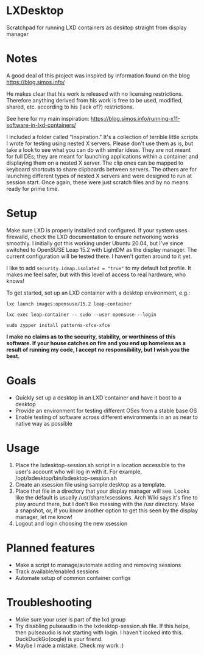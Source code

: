 # LXDesktop
Scratchpad for running LXD containers as desktop straight from display manager

# Notes
A good deal of this project was inspired by information found on the blog https://blog.simos.info/

He makes clear that his work is released with no licensing restrictions. Therefore anything derived from his work is free to be used, modified, shared, etc. according to his (lack of?) restrictions.

See here for my main inspiration: https://blog.simos.info/running-x11-software-in-lxd-containers/

I included a folder called "Inspiration." It's a collection of terrible little scripts I wrote for testing using nested X servers. Please don't use them as is, but take a look to see what you can do with similar ideas. They are not meant for full DEs; they are meant for launching applications within a container and displaying them on a nested X server. The clip ones can be mapped to keyboard shortcuts to share clipboards between servers. The others are for launching different types of nested X servers and were designed to run at session start. Once again, these were just scratch files and by no means ready for prime time.

# Setup

Make sure LXD is properly installed and configured. If your system uses firewalld, check the LXD documentation to ensure networking works smoothly. I initially got this working under Ubuntu 20.04, but I've since switched to OpenSUSE Leap 15.2 with LightDM as the display manager. The current configuration will be tested there. I haven't gotten around to it yet.

I like to add `security.idmap.isolated = "true"` to my default lxd profile. It makes me feel safer, but with this level of access to real hardware, who knows!

To get started, set up an LXD container with a desktop environment, e.g.:


`lxc launch images:opensuse/15.2 leap-container`

`lxc exec leap-container -- sudo --user opensuse --login`

`sudo zypper install patterns-xfce-xfce`


**I make no claims as to the security, stability, or worthiness of this software. If your house catches on fire and you end up homeless as a result of running my code, I accept no responsibility, but I wish you the best.**

# Goals

* Quickly set up a desktop in an LXD container and have it boot to a desktop
* Provide an environment for testing different OSes from a stable base OS
* Enable testing of software across different environments in an as near to native way as possible

# Usage

1. Place the lxdesktop-session.sh script in a location accessible to the user's account who will log in with it. For example, /opt/lxdesktop/bin/lxdesktop-session.sh
2. Create an xsession file using sample.desktop as a template.
3. Place that file in a directory that your display manager will see. Looks like the default is usually /usr/share/xsessions. Arch Wiki says it's fine to play around there, but I don't like messing with the /usr directory. Make a snapshot, or, if you know another option to get this seen by the display manager, let me know!
4. Logout and login choosing the new xsession

# Planned features

* Make a script to manage/automate adding and removing sessions
* Track available/enabled sessions
* Automate setup of common container configs

# Troubleshooting

* Make sure your user is part of the lxd group
* Try disabling pulseaudio in the lxdesktop-session.sh file. If this helps, then pulseaudio is not starting with login. I haven't looked into this. DuckDuckGo(oogle) is your friend.
* Maybe I made a mistake. Check my work :)
